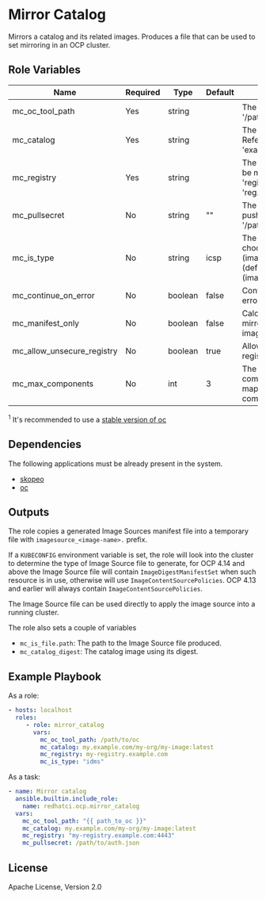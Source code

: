# Mirror Catalog

Mirrors a catalog and its related images. Produces a file that can be used to set mirroring in an OCP cluster.

## Role Variables

Name                       | Required | Type    | Default | Description
-------------------------- | -------- | ------- | ------- | -----------
mc_oc_tool_path            | Yes      | string  |         | The path to the oc<sup>1</sup> binary, e.g. '/path/to/oc'
mc_catalog                 | Yes      | string  |         | The Fully Qualified Artifact Reference, e.g. 'example.com/namespace/web:v1.0'
mc_registry                | Yes      | string  |         | The registry where the catalog will be mirrored, e.g. 'registry.example.com' or 'reg.example.com:4443'
mc_pullsecret              | No       | string  | ""      | The credential file to pull and/or push the images, e.g. '/path/to/pullsecret.json'
mc_is_type                 | No       | string  | icsp    | The type of image source to use, choose between icsp (imageContentsourcePolicy) (default) or idms (imageDigestMirrorSet).
mc_continue_on_error       | No       | boolean | false   | Continue even if there if there are errors during mirroring
mc_manifest_only           | No       | boolean | false   | Calculate the manifests required for mirroring, but do not actually mirror image content.
mc_allow_unsecure_registry | No       | boolean | true    | Allow mirror from/to insecure registries
mc_max_components          | No       | int     | 3       | The maximum number of path components allowed in a destination mapping, `quay.io/org/repo` has two components.

<sup>1</sup> It's recommended to use a [stable version of oc](https://mirror.openshift.com/pub/openshift-v4/x86_64/clients/ocp/stable/)

## Dependencies

The following applications must be already present in the system.

- [skopeo](https://github.com/containers/skopeo/blob/main/install.md)
- [oc](https://docs.redhat.com/en/documentation/openshift_container_platform/4.19/html/cli_tools/openshift-cli-oc)

## Outputs

The role copies a generated Image Sources manifest file into a temporary file with `imagesource_<image-name>.` prefix.

If a `KUBECONFIG` environment variable is set, the role will look into the cluster to determine the type of Image Source file to generate, for OCP 4.14 and above the Image Source file will contain `ImageDigestManifestSet` when such resource is in use, otherwise will use `ImageContentSourcePolicies`. OCP 4.13 and earlier will always contain `ImageContentSourcePolicies`.

The Image Source file can be used directly to apply the image source into a running cluster.

The role also sets a couple of variables

- `mc_is_file.path`: The path to the Image Source file produced.
- `mc_catalog_digest`: The catalog image using its digest.

## Example Playbook

As a role:

```yaml
- hosts: localhost
  roles:
     - role: mirror_catalog
       vars:
         mc_oc_tool_path: /path/to/oc
         mc_catalog: my.example.com/my-org/my-image:latest
         mc_registry: my-registry.example.com
         mc_is_type: "idms"
```

As a task:

```yaml
- name: Mirror catalog
  ansible.builtin.include_role:
    name: redhatci.ocp.mirror_catalog
  vars:
    mc_oc_tool_path: "{{ path_to_oc }}"
    mc_catalog: my.example.com/my-org/my-image:latest
    mc_registry: "my-registry.example.com:4443"
    mc_pullsecret: /path/to/auth.json
```

## License

Apache License, Version 2.0
